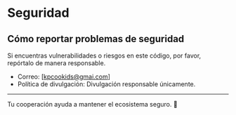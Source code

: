 # Seguridad

## Cómo reportar problemas de seguridad
Si encuentras vulnerabilidades o riesgos en este código, por favor, repórtalo de manera responsable.

- Correo: [kpcookids@gmai.com]
- Política de divulgación: Divulgación responsable únicamente.

---
Tu cooperación ayuda a mantener el ecosistema seguro. 🙌
